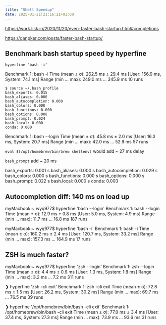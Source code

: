 ```yaml
---
title: "Shell Speedup"
date: 2025-01-21T21:16:21+01:00
---
```


https://work.lisk.in/2020/11/20/even-faster-bash-startup.html#completions

https://danpker.com/posts/faster-bash-startup/


## Benchmark bash startup speed by hyperfine

```shell
hyperfine 'bash -i'
```

Benchmark 1: bash -i
  Time (mean ± σ):     262.5 ms ±  29.4 ms    [User: 156.9 ms, System: 74.1 ms]
  Range (min … max):   249.0 ms … 345.9 ms    10 runs


```
$ source ~/.bash_profile 
bash_exports: 0.015
bash_aliases: 0.000
bash_autocompletion: 0.000
bash_colors: 0.000
bash_functions: 0.000
bash_options: 0.000
bash_prompt: 0.024
bash.local: 0.000
conda: 0.000
```


Benchmark 1: bash --login
  Time (mean ± σ):      45.8 ms ±   2.0 ms    [User: 16.3 ms, System: 20.7 ms]
  Range (min … max):    42.0 ms …  52.8 ms    57 runs

`eval $(/opt/homebrew/bin/brew shellenv)` would add ~ 27 ms delay

`bash_prompt` add ~ 20 ms


bash_exports: 0.001 s
bash_aliases: 0.000 s
bash_autocompletion: 0.029 s
bash_colors: 0.000 s
bash_functions: 0.000 s
bash_options: 0.000 s
bash_prompt: 0.022 s
bash.local: 0.000 s
conda: 0.003


## Autocompletion diff: 140 ms on load up

myMacbook:~ wyq977$ hyperfine 'bash --login'
Benchmark 1: bash --login
  Time (mean ± σ):      12.9 ms ±   0.8 ms    [User: 5.0 ms, System: 4.9 ms]
  Range (min … max):    11.7 ms …  16.8 ms    187 runs
 
myMacbook:~ wyq977$ hyperfine 'bash -i'
Benchmark 1: bash -i
  Time (mean ± σ):     160.2 ms ±   2.4 ms    [User: 120.7 ms, System: 33.2 ms]
  Range (min … max):   157.3 ms … 164.9 ms    17 runs
 
## ZSH is much faster?

myMacbook:~ wyq977$ hyperfine 'zsh --login'
Benchmark 1: zsh --login
  Time (mean ± σ):       4.4 ms ±   0.6 ms    [User: 1.3 ms, System: 1.8 ms]
  Range (min … max):     3.2 ms …   7.2 ms    311 runs


❯ hyperfine 'zsh -cli exit'
Benchmark 1: zsh -cli exit
  Time (mean ± σ):      72.8 ms ±   1.5 ms    [User: 26.2 ms, System: 30.2 ms]
  Range (min … max):    69.7 ms …  76.5 ms    39 runs
 
❯ hyperfine '/opt/homebrew/bin/bash -cli exit'
Benchmark 1: /opt/homebrew/bin/bash -cli exit
  Time (mean ± σ):      77.0 ms ±   3.4 ms    [User: 37.4 ms, System: 27.3 ms]
  Range (min … max):    73.9 ms …  93.6 ms    31 runs
 
